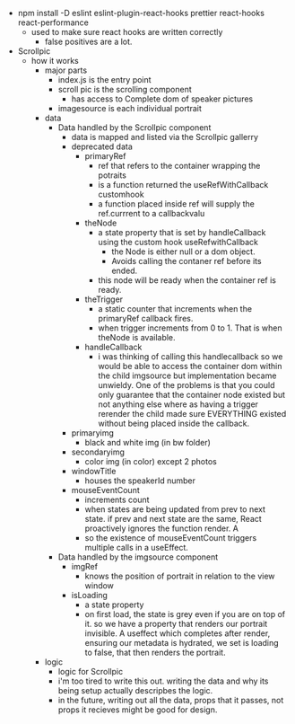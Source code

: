 * npm install -D eslint eslint-plugin-react-hooks prettier react-hooks react-performance
  * used to make sure react hooks are written correctly 
    * false positives are a lot.
* Scrollpic
  * how it works
    * major parts
      * index.js is the entry point
      * scroll pic is the scrolling component
        * has access to Complete dom of speaker pictures
      * imagesource is each individual portrait
    * data
      * Data handled by the Scrollpic component
        * data is mapped and listed via the Scrollpic gallerry
        * deprecated data
          * primaryRef
            * ref that refers to the container wrapping the potraits
            * is a function returned the useRefWithCallback customhook
            * a function placed inside ref will supply the ref.currrent to a callbackvalu
          * theNode
            * a state property that is set by handleCallback using the custom hook useRefwithCallback
              * the Node is either null or a dom object.
              * Avoids calling the contaner ref before its ended. 
            * this node will be ready when the container ref is ready.
          * theTrigger
            * a static counter that increments when the primaryRef callback fires.
            * when trigger increments from 0 to 1. That is when theNode is available.
          * handleCallback
            * i was thinking of calling this handlecallback so we would be able to access
            the container dom within the child imgsource but implementation became unwieldy.
            One of the problems is that you could only guarantee that the container node existed but not anything else where as having a trigger rerender the child made sure EVERYTHING existed without being placed inside the callback. 
        * primaryimg
          * black and white img (in bw folder)
        * secondaryimg
          * color img (in color) except 2 photos
        * windowTitle
          * houses the speakerId number
        * mouseEventCount
          * increments count
          * when states are being updated from prev to next state. 
          if prev and next state are the same, React proactively ignores the function render. A
          * so the existence of mouseEventCount triggers multiple calls in a useEffect.
      * Data handled by the imgsource component
        * imgRef
          * knows the position of portrait in relation to the view window
        * isLoading
          * a state property
          * on first load, the state is grey even if you are on top of it.
          so we have a property that renders our portrait invisible.
          A useffect which completes after render, ensuring our metadata is hydrated, we set is loading to false, that then renders the portrait.
    * logic
      * logic for Scrollpic
      * i'm too tired to write this out. writing the data and why its being setup actually descripbes the logic. 
      * in the future, writing out all the data, props that it passes, not props it recieves might be good for design.